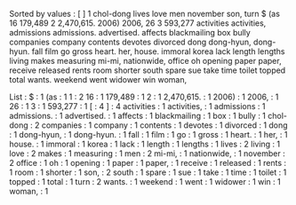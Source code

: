 Sorted by values :
[ ] 1 chol-dong lives love men november son, turn $ (as 16 179,489 2 2,470,615. 2006) 2006, 26 3 593,277 activities activities, admissions admissions. advertised. affects blackmailing box bully companies company contents devotes divorced dong dong-hyun, dong-hyun. fall film go gross heart. her, house. immoral korea lack length lengths living makes measuring mi-mi, nationwide, office oh opening paper paper, receive released rents room shorter south spare sue take time toilet topped total wants. weekend went widower win woman, 

List :
$ : 1
(as : 1
1 : 2
16 : 1
179,489 : 1
2 : 1
2,470,615. : 1
2006) : 1
2006, : 1
26 : 1
3 : 1
593,277 : 1
[ : 4
] : 4
activities : 1
activities, : 1
admissions : 1
admissions. : 1
advertised. : 1
affects : 1
blackmailing : 1
box : 1
bully : 1
chol-dong : 2
companies : 1
company : 1
contents : 1
devotes : 1
divorced : 1
dong : 1
dong-hyun, : 1
dong-hyun. : 1
fall : 1
film : 1
go : 1
gross : 1
heart. : 1
her, : 1
house. : 1
immoral : 1
korea : 1
lack : 1
length : 1
lengths : 1
lives : 2
living : 1
love : 2
makes : 1
measuring : 1
men : 2
mi-mi, : 1
nationwide, : 1
november : 2
office : 1
oh : 1
opening : 1
paper : 1
paper, : 1
receive : 1
released : 1
rents : 1
room : 1
shorter : 1
son, : 2
south : 1
spare : 1
sue : 1
take : 1
time : 1
toilet : 1
topped : 1
total : 1
turn : 2
wants. : 1
weekend : 1
went : 1
widower : 1
win : 1
woman, : 1
